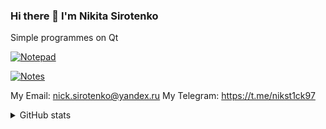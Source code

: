 ### Hi there 👋 I'm Nikita Sirotenko

Simple programmes on Qt

[![Notepad](https://github-readme-stats.vercel.app/api/pin/?username=sirotenkodev&repo=Notepad)](https://github.com/sirotenkodev/Notepad)

[![Notes](https://github-readme-stats.vercel.app/api/pin/?username=sirotenkodev&repo=Notes)](https://github.com/https://github.com/sirotenkodev/Notes)

My Email: nick.sirotenko@yandex.ru
My Telegram: https://t.me/nikst1ck97

<details>
<summary>GitHub stats</summary>
  <img src="https://github-readme-stats.vercel.app/api/top-langs/?username=sirotenkodev" />
  <p />
  <img src="https://github-readme-stats.vercel.app/api?username=sirotenkodev&count_private=true&show_icons=true" />
</details>
